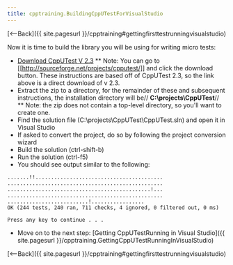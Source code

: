 ```yaml
---
title: cpptraining.BuildingCppUTestForVisualStudio
---
```

[<--Back]({{ site.pagesurl }}/cpptraining#gettingfirsttestrunningvisualstudio)

Now it is time to build the library you will be using for writing micro tests:
* [Download CppUTest V 2.3](http://sourceforge.net/projects/cpputest/files/cpputest/v2.3/CppUTest-v2.3.zip/download)
** Note: You can go to [[http://sourceforge.net/projects/cpputest/]] and click the download button. These instructions are based off of CppUTest 2.3, so the link above is a direct download of v 2.3.
* Extract the zip to a directory, for the remainder of these and subsequent instructions, the installation directory will be// **C:\projects\CppUTest**//
** Note: the zip does not contain a top-level directory, so you'll want to create one.
* Find the solution file (C:\projects\CppUTest\CppUTest.sln) and open it in Visual Studio
* If asked to convert the project, do so by following the project conversion wizard
* Build the solution (ctrl-shift-b)
* Run the solution (ctrl-f5)
* You should see output similar to the following:
```
.......!!.........................................
..................................................
..............................................!...
..................................................
..........................!.................
OK (244 tests, 240 ran, 711 checks, 4 ignored, 0 filtered out, 0 ms)

Press any key to continue . . .
```
* Move on to the next step: [Getting CppUTestRunning in Visual Studio]({{ site.pagesurl }}/cpptraining.GettingCppUTestRunningInVisualStudio)

[<--Back]({{ site.pagesurl }}/cpptraining#gettingfirsttestrunningvisualstudio)
